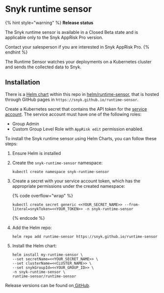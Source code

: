 # Snyk runtime sensor

{% hint style="warning" %}
**Release status**

The Snyk runtime sensor is available in a Closed Beta state and is applicable only to the Snyk AppRisk Pro version. &#x20;

Contact your salesperson if you are interested in Snyk AppRisk Pro.
{% endhint %}

The Runtime Sensor watches your deployments on a Kubernetes cluster and sends the collected data to Snyk.

## Installation

There is a [Helm chart](https://helm.sh) within this repo in [helm/runtime-sensor](https://github.com/snyk/runtime-sensor), that is hosted through GitHub pages in `https://snyk.github.io/runtime-sensor`.

Create a Kubernetes secret that contains the API token for the [service account](https://docs.snyk.io/snyk-admin/service-accounts). The service account must have one of the following roles:

* Group Admin
* Custom Group Level Role with `AppRisk edit` permission enabled.

To install the Snyk runtime sensor using Helm Charts, you can follow these steps:

1. Ensure Helm is installed
2.  Create the `snyk-runtime-sensor` namespace:

    ```
    kubectl create namespace snyk-runtime-sensor
    ```
3.  Create a secret with your service account token, which has the appropriate permissions under the created namespace:

    {% code overflow="wrap" %}
    ```
    kubectl create secret generic <<YOUR_SECRET_NAME>> --from-literal=snykToken=<<YOUR_TOKEN>> -n snyk-runtime-sensor
    ```
    {% endcode %}
4.  Add the Helm repo:

    ```
    helm repo add runtime-sensor https://snyk.github.io/runtime-sensor
    ```
5.  Install the Helm chart:

    ```
    helm install my-runtime-sensor \
    --set secretName=<<YOUR_SECRET_NAME>> \
    --set clusterName=<<CLUSTER_NAME>> \
    --set snykGroupId=<<YOUR_GROUP_ID>> \
    -n snyk-runtime-sensor \
    runtime-sensor/runtime-sensor
    ```

Release versions can be found on[ GitHub](https://github.com/snyk/runtime-sensor/releases).



